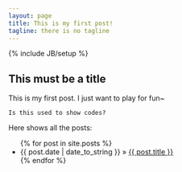 ```yaml
---
layout: page
title: This is my first post!
tagline: there is no tagline 
---
```

{% include JB/setup %}

## This must be a title

This is my first post. I just want to play for fun~

    Is this used to show codes?

Here shows all the posts:

<ul class="posts">
  {% for post in site.posts %}
    <li><span>{{ post.date | date_to_string }}</span> &raquo; <a href="{{ BASE_PATH }}{{ post.url }}">{{ post.title }}</a></li>
  {% endfor %}
</ul>



